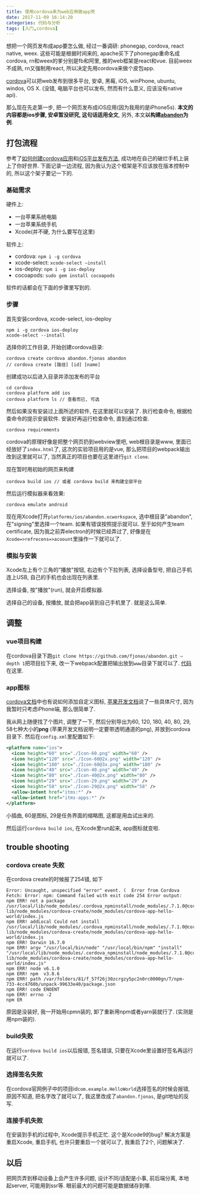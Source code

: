 ```yaml
---
title: 使用cordova来为web应用做app壳
date: 2017-11-09 16:14:20
categories: 代码与分析
tags: [入门,cordova]
---
```

想把一个网页发布成app要怎么做, 经过一番调研: phonegap, cordova, react native, weex. 这些可能是根据时间来的, apache买下了phonegap重命名成cordova, rn和weex的爹分别是fb和阿里, 推的web框架是react和vue. 目前weex不成熟, rn又强制用react, 所以决定先用cordova来做个皮包app.

<!--more-->

[cordova](http://cordova.apache.org/)可以把web发布到很多平台, 安卓, 黑莓, iOS, winPhone, ubuntu, windos, OS X. (没错, 电脑平台也可以发布, 然而有什么意义, 应该没有native api).

那么现在先走第一步, 把一个网页发布成iOS应用(因为我用的是iPhone5s). **本文的内容都是ios步骤, 安卓暂没研究, 这句话适用全文**, 另外, 本文**以构建[abandon](https://github.com/fjonas/abandon)为例**.

## 打包流程

参考了[如何创建cordova应用](http://cordova.apache.org/docs/en/latest/guide/cli/index.html)和[iOS平台发布方法](http://cordova.apache.org/docs/en/latest/guide/platforms/ios/index.html), 成功地在自己的破烂手机上装上了你好世界. 下面记录一边流程, 因为我认为这个框架是不应该放在版本控制中的, 所以这个架子要记一下的.

### 基础需求

硬件上:

+ 一台苹果系统电脑
+ 一台苹果系统手机
+ Xcode(并不硬, 为什么要写在这里)

软件上:

+ cordova: `npm i -g cordova`
+ xcode-select: `xcode-select —install`
+ ios-deploy: `npm i -g ios-deploy`
+ cocoapods: `sudo gem install cocoapods`

软件的话都会在下面的步骤里写到的.

### 步骤

首先安装cordova, xcode-select, ios-deploy

```shell
npm i -g cordova ios-deploy
xcode-select --install
```

选择你的工作目录, 开始创建cordova目录:

```shell
cordova create cordova abandon.fjonas abandon
// cordova create [路径] [id] [name]
```

创建成功以后进入目录并添加发布的平台

```shell
cd cordova
cordova platform add ios
cordova platform ls // 查看而已, 可选
```

然后如果没有安装过上面所述的软件, 在这里就可以安装了. 执行检查命令, 根据检查命令的提示安装软件. 安装好再运行检查命令, 直到通过检查.

```shell
cordova requirements
```

cordova的原理好像是把整个网页扔到webview里吧, web根目录是www, 里面已经放好了`index.html`了, 这次的实验项目用的是vue, 那么把项目的webpack输出改到这里就可以了, 当然真正的项目也要在这里进行`git clone`.

现在暂时用初始的网页来构建

```shell
cordova build ios // 或者 cordova build 来构建全部平台
```

然后运行模拟器来看效果:

```shell
cordova emulate android
```

现在用Xcode打开`platforms/ios/abandon.xcworkspace`, 选中根目录"abandon", 在"signing"里选择一个team. 如果有错误按照提示就可以. 至于如何产生team certificate, 因为我之前弄electron的时候已经弄过了, 好像是在`Xcode=>refrecens=>acoount`里操作一下就可以了.

### 模拟与安装

Xcode左上有个三角的"播放"按钮, 右边有个下拉列表, 选择设备型号, 把自己手机连上USB, 自己的手机也会出现在列表里.

选择设备, 按"播放"(run), 就会开启模拟器.

选择自己的设备, 按播放, 就会把app装到自己手机里了. 就是这么简单.

## 调整

### vue项目构建

在cordova目录下跑`git clone https://github.com/fjonas/abandon.git —depth 1`把项目拉下来, 改一下webpack配置把输出放到`www`目录下就可以了. [代码](https://github.com/fjonas/abandon)在这里.

### app图标

[cordova文档](http://cordova.apache.org/docs/en/7.x/config_ref/images.html#ios)中也有说如何添加自定义图标, [苹果开发文档](https://developer.apple.com/library/content/qa/qa1686/_index.html)说了一些具体尺寸, 因为我暂时只考虑iPhone端, 那么很简单了.

我从网上随便找了个图片, 调整了一下, 然后分别导出为60, 120, 180, 40, 80, 29, 58七种大小的**png** (苹果开发文档说明一定要带透明通道的png), 并放到cordova目录下. 然后在`config.xml`里配置如下:

```xml
<platform name="ios">
  <icon height="60" src="./Icon-60.png" width="60" />
  <icon height="120" src="./Icon-60@2x.png" width="120" />
  <icon height="180" src="./Icon-60@3x.png" width="180" />
  <icon height="40" src="./Icon-40.png" width="40" />
  <icon height="80" src="./Icon-40@2x.png" width="80" />
  <icon height="29" src="./Icon-29.png" width="29" />
  <icon height="58" src="./Icon-29@2x.png" width="58" />
  <allow-intent href="itms:*" />
  <allow-intent href="itms-apps:*" />
</platform>
```

小插曲, 60是图标, 29是任务界面的缩略图, 这都是用血试出来的.

然后运行`cordova build ios`, 在Xcode里run起来, app图标就变啦.

## trouble shooting

### cordova create 失败

在cordova create的时候报了254错, 如下

```
Error: Uncaught, unspecified "error" event. (  Error from Cordova Fetch: Error: npm: Command failed with exit code 254 Error output:
npm ERR! not a package /usr/local/lib/node_modules/.cordova_npminstall/node_modules/.7.1.0@cordova/node_modules/cordova-lib/node_modules/cordova-create/node_modules/cordova-app-hello-world/index.js
npm ERR! addLocal Could not install /usr/local/lib/node_modules/.cordova_npminstall/node_modules/.7.1.0@cordova/node_modules/cordova-lib/node_modules/cordova-create/node_modules/cordova-app-hello-world/index.js
npm ERR! Darwin 16.7.0
npm ERR! argv "/usr/local/bin/node" "/usr/local/bin/npm" "install" "/usr/local/lib/node_modules/.cordova_npminstall/node_modules/.7.1.0@cordova/node_modules/cordova-lib/node_modules/cordova-create/node_modules/cordova-app-hello-world/index.js"
npm ERR! node v6.1.0
npm ERR! npm  v3.8.6
npm ERR! path /var/folders/81/f_57f26j30zcrgzy5pc2n0rc0000gn/T/npm-733-4cc4760b/unpack-99633e40/package.json
npm ERR! code ENOENT
npm ERR! errno -2
npm ER
```

原因是没装好, 我一开始用cpmn装的, 卸了重新用npm或者yarn装就行了. (实测是用npm装的).

### build失败

在运行`cordova build ios`以后报错, 签名错误, 只要在Xcode里设置好签名再运行就可以了.

### 选择签名失败

在cordova官网例子中的项目id`com.example.HelloWorld`选择签名的时候会报错, 原因不知道, 把名字改了就可以了, 我这里改成了`abandon.fjonas`, 是git地址的反写.

### 连接手机失败

在安装到手机的过程中, Xcode提示手机正忙. 这个是Xcode9的bug? 解决方案是重启Xcode, 重启手机, 也许只要重启一个就可以了, 我重启了2个, 问题解决了.

## 以后

把网页弄到移动设备上会产生许多问题, 设计不同/适配是小事, 前后端分离, 本地起server, 可能用到ssr等. 眼前最大的问题可能是数据储存到哪.